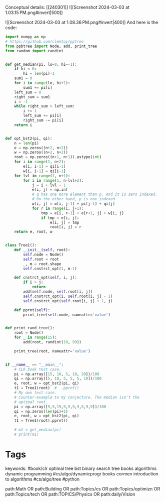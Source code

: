 Conceptual details: [[240301]]
![[Screenshot 2024-03-03 at 1.03.15 PM.png#invert|500]]

![[Screenshot 2024-03-03 at 1.08.36 PM.png#invert|400]]
And here is the code:
```python
import numpy as np
# https://github.com/clemtoy/pptree
from ppbtree import Node, add, print_tree
from random import randint


def get_median(pi, lo=0, hi=-1):
    if hi < 0:
        hi = len(pi)-1
    sum1 = 0
    for i in range(lo, hi+1):
        sum1 += pi[i]
    left_sum = 0
    right_sum = sum1
    i = -1
    while right_sum > left_sum:
        i += 1
        left_sum += pi[i]
        right_sum -= pi[i]
    return i


def opt_bst2(pi, qi):
    n = len(pi)
    e = np.zeros((n+2, n+2))
    w = np.zeros((n+2, n+2))
    root = np.zeros((n+1, n+1)).astype(int)
    for i in range(1, n+2):
        e[i, i-1] = qi[i-1]
        w[i, i-1] = qi[i-1]
    for lvl in range(1, n+1):
        for i in range(1, n-lvl+2):
            j = i + lvl - 1
            e[i, j] = np.inf
            # q has one more element than p. And it is zero indexed.
            # On the other hand, p is one indexed.
            w[i, j] = w[i, j-1] + pi[j-1] + qi[j]
            for r in range(i, j+1):
                tmp = e[i, r-1] + e[r+1, j] + w[i, j]
                if tmp < e[i, j]:
                    e[i, j] = tmp
                    root[i, j] = r
    return e, root, w


class Tree1():
    def __init__(self, root):
        self.node = Node()
        self.root = root
        _, m = root.shape
        self.cnstrct_opt(1, m-1)

    def cnstrct_opt(self, i, j):
        if i > j:
            return
        add(self.node, self.root[i, j])
        self.cnstrct_opt(i, self.root[i, j] - 1)
        self.cnstrct_opt(self.root[i, j] + 1, j)

    def pprnt(self):
        print_tree(self.node, nameattr='value')


def print_rand_tree():
    root = Node()
    for _ in range(15):
        add(root, randint(10, 99))

    print_tree(root, nameattr='value')


if __name__ == "__main__":
    # CLR book test case.
    pi = np.array([15, 10, 5, 10, 20])/100
    qi = np.array([5, 10, 5, 5, 5, 10])/100
    e, root, w = opt_bst2(pi, qi)
    t1 = Tree1(root)  #  .pprnt()
    # My own test case.
    # Counter-example to my conjecture. The median isn't the
    # optimal root.
    pi = np.array([9,9,19,9,9,9,9,9,9,9])/100
    qi = np.zeros(len(pi)+1)
    e, root, w = opt_bst2(pi, qi)
    t1 = Tree1(root).pprnt()

    # m1 = get_median(pi)
    # print(m1)
```


# Tags
keywords: #book/clr optimal tree bst binary search tree books algorithms dynamic programming #cs/algo/dynamicprogr books cormen introduction to algorithms #cs/algo/tree #python 

path:Math OR path:Building OR path:Topics/cs OR path:Topics/optimizn OR path:Topics/tech OR path:TOPICS/Physics OR path:daily/Vision